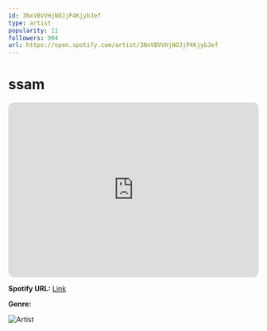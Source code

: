 ```yaml
---
id: 3NxVBVVHjNOJjP4KjybJef
type: artist
popularity: 11
followers: 904
url: https://open.spotify.com/artist/3NxVBVVHjNOJjP4KjybJef
---
```

# ssam

<iframe style="border-radius:12px" src="https://open.spotify.com/embed/artist/3NxVBVVHjNOJjP4KjybJef" width="100%" height="352" frameBorder="0" allowfullscreen="" allow="autoplay; clipboard-write; encrypted-media; fullscreen; picture-in-picture" loading="lazy"></iframe>

**Spotify URL:** [Link](https://open.spotify.com/artist/3NxVBVVHjNOJjP4KjybJef)

**Genre:** 

![Artist](https://i.scdn.co/image/ab6761610000e5ebed76342f2c590fb46b1f766e)
